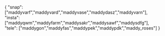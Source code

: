 {
  "snap":  ["maddyvarf","maddyvard","maddyvase","maddydasz","maddyvarn"],
  "insta": ["maddyqwm","maddyfarm","maddysakr","maddysawf","maddysdfg"],
  "tele":  ["maddygon","maddyfas","maddypek","maddypdk","maddy_roses"]
}
